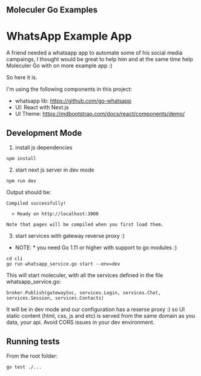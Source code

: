 ## Moleculer Go Examples

# WhatsApp Example App

A friend needed a whatsapp app to automate some of his social media campaings, I thought would be great to help him and at the same time help Moleculer Go with on more example app :)

So here it is.

I'm using the following components in this project:

- whatsapp lib: https://github.com/go-whatsapp
- UI: React with Next.js
- UI Theme: https://mdbootstrap.com/docs/react/components/demo/

## Development Mode
1. install js dependencies
```
npm install
```

2. start next js server in dev mode
```
npm run dev
```
Output should be:
```
Compiled successfully!

  > Ready on http://localhost:3000

Note that pages will be compiled when you first load them.
```

3. start services with gateway reverse proxy :)
* NOTE: * you need Go 1.11 or higher with support to go modules :)
```
cd cli
go run whatsapp_service.go start --env=dev
```

This will start moleculer, with all the services defined in the file whatsapp_service.go:
```
broker.Publish(gatewaySvc, services.Login, services.Chat, services.Session, services.Contacts)
```
It will be in dev mode and our configuration has a reserse proxy :) so UI static content (html, css, js and etc) is served from the same domain as you data, your api. Avoid CORS issues in your dev environment.


## Running tests
From the root folder:
```
go test ./...
```
